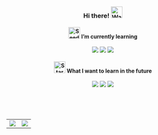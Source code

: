 <div align= "center">

### Hi there! <img src="https://raw.githubusercontent.com/Tarikul-Islam-Anik/Animated-Fluent-Emojis/master/Emojis/Hand%20gestures/Waving%20Hand%20Light%20Skin%20Tone.png" alt="Waving Hand Light Skin Tone" width="30" height="30"/> 

#### <img src="https://raw.githubusercontent.com/Tarikul-Islam-Anik/Animated-Fluent-Emojis/master/Emojis/Animals/Seedling.png" alt="Seedling" width="30" height="30"/> I’m currently learning

<img src="https://img.shields.io/badge/java-3a75b0?style=for-the-badge&logo=java&logoColor=white"/>
<img src="https://img.shields.io/badge/spring-6DB33F?style=for-the-badge&logo=spring&logoColor=white"/>
<img src="https://img.shields.io/badge/spring boot-6DB33F?style=for-the-badge&logo=spring boot&logoColor=white"/>

#### <img src="https://raw.githubusercontent.com/Tarikul-Islam-Anik/Animated-Fluent-Emojis/master/Emojis/Travel%20and%20places/Star.png" alt="Star" width="30" height="30"/> What I want to learn in the future

<img src="https://img.shields.io/badge/spring security-6DB33F?style=for-the-badge&logo=spring security&logoColor=white"/>
<img src="https://img.shields.io/badge/amazon aws-232F3E?style=for-the-badge&logo=amazon aws&logoColor=white"/>
<img src="https://img.shields.io/badge/docker-2496ED?style=for-the-badge&logo=docker&logoColor=white"/>

<br><br><br>

<table>
    <tr>
      <td align="center" width="50%">
        <img src="https://github-readme-stats.vercel.app/api?username=jyuung&show_icons=true&theme=default&hide_border=true&rank_icon=github"/>
      </td>
      <td align="center" width="50%">
        <img src="https://github-readme-stats.vercel.app/api/top-langs/?username=jyuung&layout=donut&theme=default&hide_border=true"/>
      </td>
    </tr>
</table>

</div>

<!--출처: https://animated-fluent-emoji.vercel.app/->
